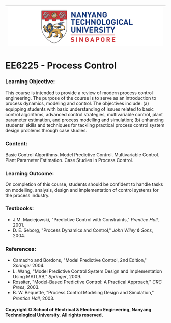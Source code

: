 |![image](https://github.com/NTU-CCA/EE6225/blob/master/logo.png)|
|---|
# EE6225 - Process Control

### Learning Objective:

This course is intended to provide a review of modern process control engineering. The purpose of the course is to serve as an introduction to process dynamics, modeling and control. The objectives include: (a) equipping students with basic understanding of issues related to basic control algorithms, advanced control strategies, multivariable control, plant parameter estimation, and process modelling and simulation; (b) enhancing students’ skills and techniques
for tackling practical process control system design problems through case studies.

### Content:

Basic Control Algorithms. Model Predictive Control. Multivariable Control. Plant Parameter Estimation. Case Studies in Process Control.

### Learning Outcome:

On completion of this course, students should be confident to handle tasks on modelling, analysis, design and implementation of control systems for the process industry.

### Textbooks:

- J.M. Maciejowski, "Predictive Control with Constraints," <i>Prentice Hall</i>, 2001.
- D. E. Seborg, "Process Dynamics and Control," <i>John Wiley & Sons</i>, 2004.

### References:

- Camacho and Bordons, "Model Predictive Control, 2nd Edition," <i>Springer</i> 2004.
- L. Wang, "Model Predictive Control System Design and Implementation Using MATLAB," <i>Springer</i>, 2009.
- Rossiter, "Model-Based Predictive Control: A Practical Approach," <i>CRC Press</i>, 2003.
- B. W. Bequette, "Process Control Modeling Design and Simulation," <i>Prentice Hall</i>, 2003.

#### Copyright © School of Electrical & Electronic Engineering, Nanyang Technological University. All rights reserved.
